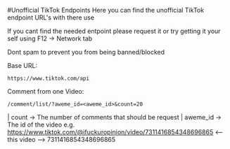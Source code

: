 #Unofficial TikTok Endpoints
Here you can find the unofficial TikTok endpoint URL's with there use

If you cant find the needed entpoint please request it or try getting it your self using F12 -> Network tab

Dont spam to prevent you from being banned/blocked

Base URL:
```
https://www.tiktok.com/api
```


Comment from one Video:
```
/comment/list/?aweme_id=<aweme_id>&count=20
```

|   count -> The number of comments that should be request
|   aweme_id -> The id of the video     e.g. https://www.tiktok.com/@ifuckuropinion/video/7311416854348696865 <-- this video --> 7311416854348696865

